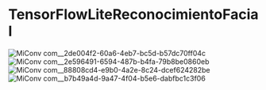 # TensorFlowLiteReconocimientoFacial

![MiConv com__2de004f2-60a6-4eb7-bc5d-b57dc70ff04c](https://user-images.githubusercontent.com/68925423/222873004-5ccc8767-df9d-4087-9cea-90f85b5ba801.jpg)
![MiConv com__2e596491-6594-487b-b4fa-79b8be0860eb](https://user-images.githubusercontent.com/68925423/222873006-14e28cc0-67f9-4c8f-a9a6-653d93955da5.jpg)
![MiConv com__88808cd4-e9b0-4a2e-8c24-dcef624282be](https://user-images.githubusercontent.com/68925423/222873012-59a370b6-fe06-4e79-b768-39ba2b0536a4.jpg)
![MiConv com__b7b49a4d-9a47-4f04-b5e6-dabfbc1c3f06](https://user-images.githubusercontent.com/68925423/222873015-1e28d91e-15d1-403b-aabc-02f5b5382321.jpg)
